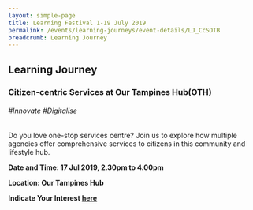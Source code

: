 ```yaml
---
layout: simple-page
title: Learning Festival 1-19 July 2019
permalink: /events/learning-journeys/event-details/LJ_CcSOTB
breadcrumb: Learning Journey
---
```


## Learning Journey 
### Citizen-centric Services at Our Tampines Hub(OTH)

###### _#Innovate #Digitalise_

Do you love one-stop services centre? Join us to explore how multiple agencies offer comprehensive services to citizens in this community and lifestyle hub.

**Date and Time: 17 Jul 2019, 2.30pm to 4.00pm**

**Location: Our Tampines Hub**

**Indicate Your Interest [here](https://www.eventbrite.sg/myevent?eid=61090342860)** 
